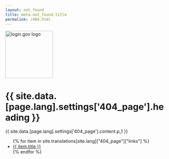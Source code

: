 ```yaml
---
layout: not_found
title: meta.not_found.title
permalink: /404.html
---
```


<div class="site-wrapper-inner">
  <div class="cover-container">
    <div class="masthead clearfix">
      <div class="inner">
        <a href="{{ '/' | prepend: site.baseurl }}"><img src="{{ site.baseurl }}/assets/img/logo-white.svg" width="150" alt="login.gov logo" class='masthead-brand'/></a>
      </div>
    </div>
    <div class="inner cover">
      <h1 class="sans-serif">
        {{ site.data.[page.lang].settings['404_page'].heading }}
      </h1>
      <p class="sans-serif">
        {{ site.data.[page.lang].settings['404_page'].content.p_1 }}
      </p>
    </div>
    <ul>
      {% for item in site.translations[site.lang]["404_page"]["links"] %}
      <li class="help-link">
        <a href="{{ item.url | prepend: site.baseurl }}">{{ item.title }}</a>
      </li>
      {% endfor %}
    </ul>
  </div>
</div>
